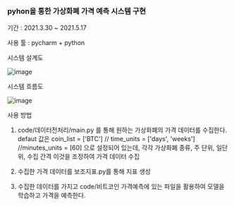 <h3>pyhon을 통한 가상화폐 가격 예측 시스템 구현</h3>

기간 : 2021.3.30 ~ 2021.5.17

사용 툴 : pycharm + python

시스템 설계도 

![image](https://user-images.githubusercontent.com/100816231/170006577-83c1b9d4-c535-43ee-986c-18e71c277ac3.png)

시스템 흐름도

![image](https://user-images.githubusercontent.com/100816231/170006738-8c98af29-3b4a-4d17-968b-3cdcb3c4bdcf.png)

사용 방법 

1. code/데이터전처리/main.py 를 통해 원하는 가상화폐의 가격 데이터를 수집한다.
defaut 값은 coin_list = ['BTC'] // time_units = ['days', 'weeks'] //minutes_units = [60] 으로 설정되어 있는데,
각각 가상화폐 종류, 주 단위, 일단위, 수집 간격 이것을 조정하여 가격 데이터 수집

2. 수집한 가격 데이터를 보조지표.py를 통해 지표 생성

3. 수집한 데이터를 가지고 code/비트코인 가격예측에 있는 파일을 활용하여 모델을 학습하고 가격을 예측한다.
